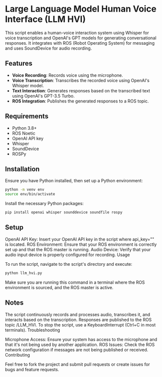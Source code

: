 # Large Language Model Human Voice Interface (LLM HVI)

This script enables a human-voice interaction system using Whisper for voice transcription and OpenAI's GPT models for generating conversational responses. It integrates with ROS (Robot Operating System) for messaging and uses SoundDevice for audio recording.

## Features

- **Voice Recording**: Records voice using the microphone.
- **Voice Transcription**: Transcribes the recorded voice using OpenAI's Whisper model.
- **Text Interaction**: Generates responses based on the transcribed text using OpenAI's GPT-3.5 Turbo.
- **ROS Integration**: Publishes the generated responses to a ROS topic.

## Requirements

- Python 3.8+
- ROS Noetic
- OpenAI API key
- Whisper
- SoundDevice
- ROSPy

## Installation

Ensure you have Python installed, then set up a Python environment:

```bash
python -m venv env
source env/bin/activate
```

Install the necessary Python packages:

```bash
pip install openai whisper sounddevice soundfile rospy
```

## Setup

OpenAI API Key: Insert your OpenAI API key in the script where api_key="" is located.
ROS Environment: Ensure that your ROS environment is correctly set up and that the ROS master is running.
Audio Device: Verify that your audio input device is properly configured for recording.
Usage

To run the script, navigate to the script's directory and execute:

```bash
python llm_hvi.py
```

Make sure you are running this command in a terminal where the ROS environment is sourced, and the ROS master is active.

## Notes

The script continuously records and processes audio, transcribes it, and interacts based on the transcription.
Responses are published to the ROS topic /LLM_HVI.
To stop the script, use a KeyboardInterrupt (Ctrl+C in most terminals).
Troubleshooting

Microphone Access: Ensure your system has access to the microphone and that it's not being used by another application.
ROS Issues: Check the ROS network configuration if messages are not being published or received.
Contributing

Feel free to fork the project and submit pull requests or create issues for bugs and feature requests.



